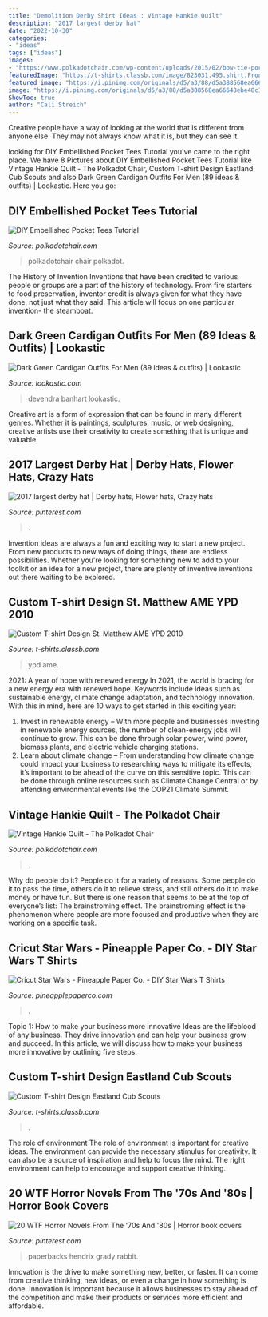```yaml
---
title: "Demolition Derby Shirt Ideas : Vintage Hankie Quilt"
description: "2017 largest derby hat"
date: "2022-10-30"
categories:
- "ideas"
tags: ["ideas"]
images:
- "https://www.polkadotchair.com/wp-content/uploads/2015/02/bow-tie-pocket-t-shirt.jpg"
featuredImage: "https://t-shirts.classb.com/image/823031.495.shirt.Front.jpg?1381326899"
featured_image: "https://i.pinimg.com/originals/d5/a3/88/d5a388568ea66648ebe48c131a54dd74.jpg"
image: "https://i.pinimg.com/originals/d5/a3/88/d5a388568ea66648ebe48c131a54dd74.jpg"
ShowToc: true
author: "Cali Streich"
---
```



Creative people have a way of looking at the world that is different from anyone else. They may not always know what it is, but they can see it.

	

		
looking for DIY Embellished Pocket Tees Tutorial you've came to the right place. We have 8 Pictures about DIY Embellished Pocket Tees Tutorial like Vintage Hankie Quilt - The Polkadot Chair, Custom T-shirt Design Eastland Cub Scouts and also Dark Green Cardigan Outfits For Men (89 ideas &amp; outfits) | Lookastic. Here you go:
		
    
## DIY Embellished Pocket Tees Tutorial

<img loading=lazy src="https://www.polkadotchair.com/wp-content/uploads/2015/02/bow-tie-pocket-t-shirt.jpg" onerror="this.onerror=null;this.src='https://tse1.mm.bing.net/th?id=OIP.LcnXHeXsqiBFjq7y-cPgOAHaLH&amp;pid=15.1';" alt="DIY Embellished Pocket Tees Tutorial">

_Source: polkadotchair.com_

>polkadotchair chair polkadot. 

	

The History of Invention
Inventions that have been credited to various people or groups are a part of the history of technology. From fire starters to food preservation, inventor credit is always given for what they have done, not just what they said. This article will focus on one particular invention- the steamboat.

    
## Dark Green Cardigan Outfits For Men (89 Ideas &amp; Outfits) | Lookastic

<img loading=lazy src="https://cdn.lookastic.com/looks/cardigan-long-sleeve-shirt-chinos-large-56088.jpg" onerror="this.onerror=null;this.src='https://tse1.mm.bing.net/th?id=OIP.t5C1hpcJKHhzmjiJno0NXgAAAA&amp;pid=15.1';" alt="Dark Green Cardigan Outfits For Men (89 ideas &amp; outfits) | Lookastic">

_Source: lookastic.com_

>devendra banhart lookastic. 

	

Creative art is a form of expression that can be found in many different genres. Whether it is paintings, sculptures, music, or web designing, creative artists use their creativity to create something that is unique and valuable.

    
## 2017 Largest Derby Hat | Derby Hats, Flower Hats, Crazy Hats

<img loading=lazy src="https://i.pinimg.com/originals/d5/a3/88/d5a388568ea66648ebe48c131a54dd74.jpg" onerror="this.onerror=null;this.src='https://tse1.mm.bing.net/th?id=OIP.fDhOiD5KbmEZBFrKIRMHEwHaJ4&amp;pid=15.1';" alt="2017 largest derby hat | Derby hats, Flower hats, Crazy hats">

_Source: pinterest.com_

>. 

	

Invention ideas are always a fun and exciting way to start a new project. From new products to new ways of doing things, there are endless possibilities. Whether you're looking for something new to add to your toolkit or an idea for a new project, there are plenty of inventive inventions out there waiting to be explored.

    
## Custom T-shirt Design St. Matthew AME YPD 2010

<img loading=lazy src="https://t-shirts.classb.com/image/199394.495.shirt.Front.jpg?1308616932" onerror="this.onerror=null;this.src='https://tse3.mm.bing.net/th?id=OIP.bREkvtXK-wlKXoCLWZoYkAHaG3&amp;pid=15.1';" alt="Custom T-shirt Design St. Matthew AME YPD 2010">

_Source: t-shirts.classb.com_

>ypd ame. 

	

2021: A year of hope with renewed energy
In 2021, the world is bracing for a new energy era with renewed hope. Keywords include ideas such as sustainable energy, climate change adaptation, and technology innovation. With this in mind, here are 10 ways to get started in this exciting year:
1. Invest in renewable energy – With more people and businesses investing in renewable energy sources, the number of clean-energy jobs will continue to grow. This can be done through solar power, wind power, biomass plants, and electric vehicle charging stations.
2. Learn about climate change – From understanding how climate change could impact your business to researching ways to mitigate its effects, it’s important to be ahead of the curve on this sensitive topic. This can be done through online resources such as Climate Change Central or by attending environmental events like the COP21 Climate Summit.

    
## Vintage Hankie Quilt - The Polkadot Chair

<img loading=lazy src="https://www.polkadotchair.com/wp-content/uploads/2012/07/hankie1.jpg" onerror="this.onerror=null;this.src='https://tse2.mm.bing.net/th?id=OIP.7Qdhr_4Stf_JfsCyIYpJSwHaI4&amp;pid=15.1';" alt="Vintage Hankie Quilt - The Polkadot Chair">

_Source: polkadotchair.com_

>. 

	

Why do people do it?
People do it for a variety of reasons. Some people do it to pass the time, others do it to relieve stress, and still others do it to make money or have fun. But there is one reason that seems to be at the top of everyone’s list: The brainstroming effect. The brainstroming effect is the phenomenon where people are more focused and productive when they are working on a specific task.

    
## Cricut Star Wars - Pineapple Paper Co. - DIY Star Wars T Shirts

<img loading=lazy src="https://i0.wp.com/pineapplepaperco.com/wp-content/uploads/2018/06/yodaburnoutshirt.jpg?fit=3024%2C4032&amp;ssl=1" onerror="this.onerror=null;this.src='https://tse3.mm.bing.net/th?id=OIP.IvdJwOyOnXWsPGO31OwN9QHaJ4&amp;pid=15.1';" alt="Cricut Star Wars - Pineapple Paper Co. - DIY Star Wars T Shirts">

_Source: pineapplepaperco.com_

>. 

	

Topic 1: How to make your business more innovative
Ideas are the lifeblood of any business. They drive innovation and can help your business grow and succeed. In this article, we will discuss how to make your business more innovative by outlining five steps.

    
## Custom T-shirt Design Eastland Cub Scouts

<img loading=lazy src="https://t-shirts.classb.com/image/823031.495.shirt.Front.jpg?1381326899" onerror="this.onerror=null;this.src='https://tse1.mm.bing.net/th?id=OIP.e_KbYEhok43a8maKM8Y1bgHaG3&amp;pid=15.1';" alt="Custom T-shirt Design Eastland Cub Scouts">

_Source: t-shirts.classb.com_

>. 

	

The role of environment
The role of environment is important for creative ideas. The environment can provide the necessary stimulus for creativity. It can also be a source of inspiration and help to focus the mind. The right environment can help to encourage and support creative thinking.

    
## 20 WTF Horror Novels From The &#039;70s And &#039;80s | Horror Book Covers

<img loading=lazy src="https://i.pinimg.com/736x/44/36/84/4436844b76f1c82a315eb8c0026499b4.jpg" onerror="this.onerror=null;this.src='https://tse2.mm.bing.net/th?id=OIP.Pr2IqtAlEQMNf6p2l-_XXQHaMd&amp;pid=15.1';" alt="20 WTF Horror Novels From The &#039;70s And &#039;80s | Horror book covers">

_Source: pinterest.com_

>paperbacks hendrix grady rabbit. 

	

Innovation is the drive to make something new, better, or faster. It can come from creative thinking, new ideas, or even a change in how something is done. Innovation is important because it allows businesses to stay ahead of the competition and make their products or services more efficient and affordable.

